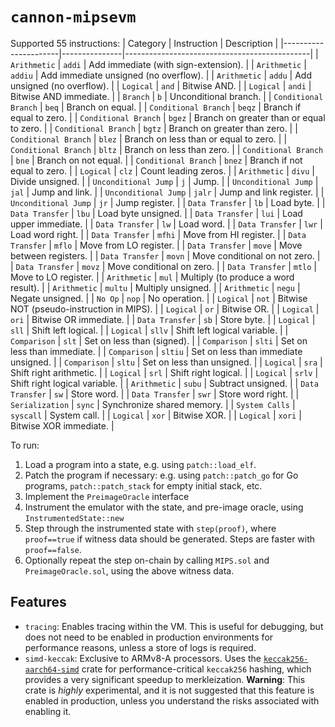 # `cannon-mipsevm`

Supported 55 instructions:
| Category             | Instruction   | Description                                  |
|----------------------|---------------|----------------------------------------------|
| `Arithmetic`         | `addi`        | Add immediate (with sign-extension).         |
| `Arithmetic`         | `addiu`       | Add immediate unsigned (no overflow).        |
| `Arithmetic`         | `addu`        | Add unsigned (no overflow).                  |
| `Logical`            | `and`         | Bitwise AND.                                 |
| `Logical`            | `andi`        | Bitwise AND immediate.                       |
| `Branch`             | `b`           | Unconditional branch.                        |
| `Conditional Branch` | `beq`         | Branch on equal.                             |
| `Conditional Branch` | `beqz`        | Branch if equal to zero.                     |
| `Conditional Branch` | `bgez`        | Branch on greater than or equal to zero.     |
| `Conditional Branch` | `bgtz`        | Branch on greater than zero.                 |
| `Conditional Branch` | `blez`        | Branch on less than or equal to zero.        |
| `Conditional Branch` | `bltz`        | Branch on less than zero.                    |
| `Conditional Branch` | `bne`         | Branch on not equal.                         |
| `Conditional Branch` | `bnez`        | Branch if not equal to zero.                 |
| `Logical`            | `clz`         | Count leading zeros.                         |
| `Arithmetic`         | `divu`        | Divide unsigned.                             |
| `Unconditional Jump` | `j`           | Jump.                                        |
| `Unconditional Jump` | `jal`         | Jump and link.                               |
| `Unconditional Jump` | `jalr`        | Jump and link register.                      |
| `Unconditional Jump` | `jr`          | Jump register.                               |
| `Data Transfer`      | `lb`          | Load byte.                                   |
| `Data Transfer`      | `lbu`         | Load byte unsigned.                          |
| `Data Transfer`      | `lui`         | Load upper immediate.                        |
| `Data Transfer`      | `lw`          | Load word.                                   |
| `Data Transfer`      | `lwr`         | Load word right.                             |
| `Data Transfer`      | `mfhi`        | Move from HI register.                       |
| `Data Transfer`      | `mflo`        | Move from LO register.                       |
| `Data Transfer`      | `move`        | Move between registers.                      |
| `Data Transfer`      | `movn`        | Move conditional on not zero.                |
| `Data Transfer`      | `movz`        | Move conditional on zero.                    |
| `Data Transfer`      | `mtlo`        | Move to LO register.                         |
| `Arithmetic`         | `mul`         | Multiply (to produce a word result).         |
| `Arithmetic`         | `multu`       | Multiply unsigned.                           |
| `Arithmetic`         | `negu`        | Negate unsigned.                             |
| `No Op`              | `nop`         | No operation.                                |
| `Logical`            | `not`         | Bitwise NOT (pseudo-instruction in MIPS).    |
| `Logical`            | `or`          | Bitwise OR.                                  |
| `Logical`            | `ori`         | Bitwise OR immediate.                        |
| `Data Transfer`      | `sb`          | Store byte.                                  |
| `Logical`            | `sll`         | Shift left logical.                          |
| `Logical`            | `sllv`        | Shift left logical variable.                 |
| `Comparison`         | `slt`         | Set on less than (signed).                   |
| `Comparison`         | `slti`        | Set on less than immediate.                  |
| `Comparison`         | `sltiu`       | Set on less than immediate unsigned.         |
| `Comparison`         | `sltu`        | Set on less than unsigned.                   |
| `Logical`            | `sra`         | Shift right arithmetic.                      |
| `Logical`            | `srl`         | Shift right logical.                         |
| `Logical`            | `srlv`        | Shift right logical variable.                |
| `Arithmetic`         | `subu`        | Subtract unsigned.                           |
| `Data Transfer`      | `sw`          | Store word.                                  |
| `Data Transfer`      | `swr`         | Store word right.                            |
| `Serialization`      | `sync`        | Synchronize shared memory.                   |
| `System Calls`       | `syscall`     | System call.                                 |
| `Logical`            | `xor`         | Bitwise XOR.                                 |
| `Logical`            | `xori`        | Bitwise XOR immediate.                       |

To run:
1. Load a program into a state, e.g. using `patch::load_elf`.
2. Patch the program if necessary: e.g. using `patch::patch_go` for Go programs, `patch::patch_stack` for empty initial stack, etc.
4. Implement the `PreimageOracle` interface
5. Instrument the emulator with the state, and pre-image oracle, using `InstrumentedState::new`
6. Step through the instrumented state with `step(proof)`,
   where `proof==true` if witness data should be generated. Steps are faster with `proof==false`.
7. Optionally repeat the step on-chain by calling `MIPS.sol` and `PreimageOracle.sol`, using the above witness data.

## Features
- `tracing`: Enables tracing within the VM. This is useful for debugging, but does not need to be enabled in production
   environments for performance reasons, unless a store of logs is required.
- `simd-keccak`: Exclusive to ARMv8-A processors. Uses the [`keccak256-aarch64-simd`](https://github.com/clabby/keccak256-aarch64/tree/master) crate
  for performance-critical `keccak256` hashing, which provides a very significant speedup to merkleization. **Warning**:
  This crate is *highly* experimental, and it is not suggested that this feature is enabled in production, unless you
  understand the risks associated with enabling it.
